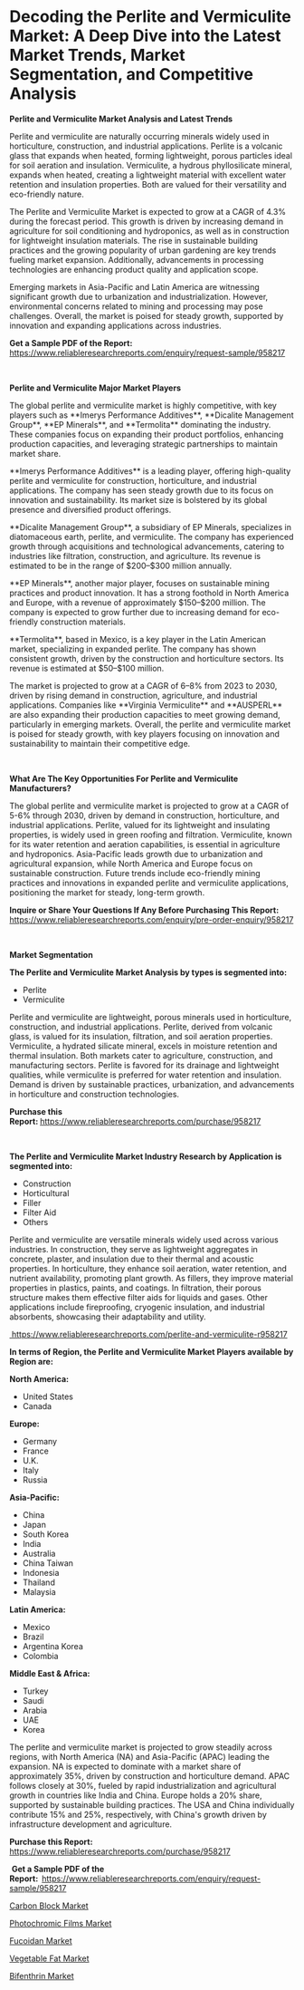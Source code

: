 <p><h1>Decoding the Perlite and Vermiculite Market: A Deep Dive into the Latest Market Trends, Market Segmentation, and Competitive Analysis</h1></p><p><strong>Perlite and Vermiculite Market Analysis and Latest Trends</strong></p>
<p><p>Perlite and vermiculite are naturally occurring minerals widely used in horticulture, construction, and industrial applications. Perlite is a volcanic glass that expands when heated, forming lightweight, porous particles ideal for soil aeration and insulation. Vermiculite, a hydrous phyllosilicate mineral, expands when heated, creating a lightweight material with excellent water retention and insulation properties. Both are valued for their versatility and eco-friendly nature.</p><p>The Perlite and Vermiculite Market is expected to grow at a CAGR of 4.3% during the forecast period. This growth is driven by increasing demand in agriculture for soil conditioning and hydroponics, as well as in construction for lightweight insulation materials. The rise in sustainable building practices and the growing popularity of urban gardening are key trends fueling market expansion. Additionally, advancements in processing technologies are enhancing product quality and application scope.</p><p>Emerging markets in Asia-Pacific and Latin America are witnessing significant growth due to urbanization and industrialization. However, environmental concerns related to mining and processing may pose challenges. Overall, the market is poised for steady growth, supported by innovation and expanding applications across industries.</p></p>
<p><strong>Get a Sample PDF of the Report:&nbsp;</strong> <a href="https://www.reliableresearchreports.com/enquiry/request-sample/958217?utm_campaign=123&utm_medium=2&utm_source=Github&utm_content=ia&utm_term=27012025&utm_id=perlite-and-vermiculite">https://www.reliableresearchreports.com/enquiry/request-sample/958217</a></p>
<p>&nbsp;</p>
<p><strong>Perlite and Vermiculite Major Market Players</strong></p>
<p><p>The global perlite and vermiculite market is highly competitive, with key players such as **Imerys Performance Additives**, **Dicalite Management Group**, **EP Minerals**, and **Termolita** dominating the industry. These companies focus on expanding their product portfolios, enhancing production capacities, and leveraging strategic partnerships to maintain market share.</p><p>**Imerys Performance Additives** is a leading player, offering high-quality perlite and vermiculite for construction, horticulture, and industrial applications. The company has seen steady growth due to its focus on innovation and sustainability. Its market size is bolstered by its global presence and diversified product offerings.</p><p>**Dicalite Management Group**, a subsidiary of EP Minerals, specializes in diatomaceous earth, perlite, and vermiculite. The company has experienced growth through acquisitions and technological advancements, catering to industries like filtration, construction, and agriculture. Its revenue is estimated to be in the range of $200–$300 million annually.</p><p>**EP Minerals**, another major player, focuses on sustainable mining practices and product innovation. It has a strong foothold in North America and Europe, with a revenue of approximately $150–$200 million. The company is expected to grow further due to increasing demand for eco-friendly construction materials.</p><p>**Termolita**, based in Mexico, is a key player in the Latin American market, specializing in expanded perlite. The company has shown consistent growth, driven by the construction and horticulture sectors. Its revenue is estimated at $50–$100 million.</p><p>The market is projected to grow at a CAGR of 6–8% from 2023 to 2030, driven by rising demand in construction, agriculture, and industrial applications. Companies like **Virginia Vermiculite** and **AUSPERL** are also expanding their production capacities to meet growing demand, particularly in emerging markets. Overall, the perlite and vermiculite market is poised for steady growth, with key players focusing on innovation and sustainability to maintain their competitive edge.</p></p>
<p>&nbsp;</p>
<p><strong>What Are The Key Opportunities For Perlite and Vermiculite Manufacturers?</strong></p>
<p><p>The global perlite and vermiculite market is projected to grow at a CAGR of 5-6% through 2030, driven by demand in construction, horticulture, and industrial applications. Perlite, valued for its lightweight and insulating properties, is widely used in green roofing and filtration. Vermiculite, known for its water retention and aeration capabilities, is essential in agriculture and hydroponics. Asia-Pacific leads growth due to urbanization and agricultural expansion, while North America and Europe focus on sustainable construction. Future trends include eco-friendly mining practices and innovations in expanded perlite and vermiculite applications, positioning the market for steady, long-term growth.</p></p>
<p><strong>Inquire or Share Your Questions If Any Before Purchasing This Report:</strong> <a href="https://www.reliableresearchreports.com/enquiry/pre-order-enquiry/958217?utm_campaign=123&utm_medium=2&utm_source=Github&utm_content=ia&utm_term=27012025&utm_id=perlite-and-vermiculite">https://www.reliableresearchreports.com/enquiry/pre-order-enquiry/958217</a></p>
<p>&nbsp;</p>
<p><strong>Market Segmentation</strong></p>
<p><strong>The Perlite and Vermiculite Market Analysis by types is segmented into:</strong></p>
<p><ul><li>Perlite</li><li>Vermiculite</li></ul></p>
<p><p>Perlite and vermiculite are lightweight, porous minerals used in horticulture, construction, and industrial applications. Perlite, derived from volcanic glass, is valued for its insulation, filtration, and soil aeration properties. Vermiculite, a hydrated silicate mineral, excels in moisture retention and thermal insulation. Both markets cater to agriculture, construction, and manufacturing sectors. Perlite is favored for its drainage and lightweight qualities, while vermiculite is preferred for water retention and insulation. Demand is driven by sustainable practices, urbanization, and advancements in horticulture and construction technologies.</p></p>
<p><strong>Purchase this Report:&nbsp;</strong><a href="https://www.reliableresearchreports.com/purchase/958217?utm_campaign=123&utm_medium=2&utm_source=Github&utm_content=ia&utm_term=27012025&utm_id=perlite-and-vermiculite">https://www.reliableresearchreports.com/purchase/958217</a></p>
<p>&nbsp;</p>
<p><strong>The Perlite and Vermiculite Market Industry Research by Application is segmented into:</strong></p>
<p><ul><li>Construction</li><li>Horticultural</li><li>Filler</li><li>Filter Aid</li><li>Others</li></ul></p>
<p><p>Perlite and vermiculite are versatile minerals widely used across various industries. In construction, they serve as lightweight aggregates in concrete, plaster, and insulation due to their thermal and acoustic properties. In horticulture, they enhance soil aeration, water retention, and nutrient availability, promoting plant growth. As fillers, they improve material properties in plastics, paints, and coatings. In filtration, their porous structure makes them effective filter aids for liquids and gases. Other applications include fireproofing, cryogenic insulation, and industrial absorbents, showcasing their adaptability and utility.</p></p>
<p><a href="https://www.reliableresearchreports.com/perlite-and-vermiculite-r958217?utm_campaign=123&utm_medium=2&utm_source=Github&utm_content=ia&utm_term=27012025&utm_id=perlite-and-vermiculite">&nbsp;https://www.reliableresearchreports.com/perlite-and-vermiculite-r958217</a></p>
<p><strong>In terms of Region, the Perlite and Vermiculite Market Players available by Region are:</strong></p>
<p>
    <p> <strong> North America: </strong>
        <ul>
            <li>United States</li>
            <li>Canada</li>
        </ul>
        </p> 
    <p> <strong> Europe: </strong>
        <ul>
            <li>Germany</li>
            <li>France</li>
            <li>U.K.</li>
            <li>Italy</li>
            <li>Russia</li>
        </ul>
        </p> 
    <p> <strong> Asia-Pacific: </strong>
        <ul>
            <li>China</li>
            <li>Japan</li>
            <li>South Korea</li>
            <li>India</li>
            <li>Australia</li>
            <li>China Taiwan</li>
            <li>Indonesia</li>
            <li>Thailand</li>
            <li>Malaysia</li>
        </ul>
        </p> 
    <p> <strong> Latin America: </strong>
        <ul>
            <li>Mexico</li>
            <li>Brazil</li>
            <li>Argentina Korea</li>
            <li>Colombia</li>
        </ul>
        </p> 
    <p> <strong> Middle East & Africa: </strong>
        <ul>
            <li>Turkey</li>
            <li>Saudi</li>
            <li>Arabia</li>
            <li>UAE</li>
            <li>Korea</li>
        </ul>
    </p>
    </p>
<p><p>The perlite and vermiculite market is projected to grow steadily across regions, with North America (NA) and Asia-Pacific (APAC) leading the expansion. NA is expected to dominate with a market share of approximately 35%, driven by construction and horticulture demand. APAC follows closely at 30%, fueled by rapid industrialization and agricultural growth in countries like India and China. Europe holds a 20% share, supported by sustainable building practices. The USA and China individually contribute 15% and 25%, respectively, with China's growth driven by infrastructure development and agriculture.</p></p>
<p><strong>Purchase this Report: </strong><a href="https://www.reliableresearchreports.com/purchase/958217?utm_campaign=123&utm_medium=2&utm_source=Github&utm_content=ia&utm_term=27012025&utm_id=perlite-and-vermiculite">https://www.reliableresearchreports.com/purchase/958217</a></p>
<p>&nbsp;<strong>Get a Sample PDF of the Report:&nbsp;&nbsp;</strong><a href="https://www.reliableresearchreports.com/enquiry/request-sample/958217?utm_campaign=123&utm_medium=2&utm_source=Github&utm_content=ia&utm_term=27012025&utm_id=perlite-and-vermiculite">https://www.reliableresearchreports.com/enquiry/request-sample/958217</a></p>
<p><strong></strong></p>
<p><p><a href="https://github.com/hartsockdonnette82/Market-Research-Report-List-1/blob/main/carbon-block-market.md?utm_campaign=123&utm_medium=2&utm_source=Github&utm_content=ia&utm_term=27012025&utm_id=perlite-and-vermiculite">Carbon Block Market</a></p><p><a href="https://github.com/dmitriyvo6rog/Market-Research-Report-List-1/blob/main/photochromic-films-market.md?utm_campaign=123&utm_medium=2&utm_source=Github&utm_content=ia&utm_term=27012025&utm_id=perlite-and-vermiculite">Photochromic Films Market</a></p><p><a href="https://github.com/jawelling7979/Market-Research-Report-List-1/blob/main/fucoidan-market.md?utm_campaign=123&utm_medium=2&utm_source=Github&utm_content=ia&utm_term=27012025&utm_id=perlite-and-vermiculite">Fucoidan Market</a></p><p><a href="https://github.com/risingtrista99259/Market-Research-Report-List-1/blob/main/vegetable-fat-market.md?utm_campaign=123&utm_medium=2&utm_source=Github&utm_content=ia&utm_term=27012025&utm_id=perlite-and-vermiculite">Vegetable Fat Market</a></p><p><a href="https://github.com/birnbaumbulah0/Market-Research-Report-List-1/blob/main/bifenthrin-market.md?utm_campaign=123&utm_medium=2&utm_source=Github&utm_content=ia&utm_term=27012025&utm_id=perlite-and-vermiculite">Bifenthrin Market</a></p></p>